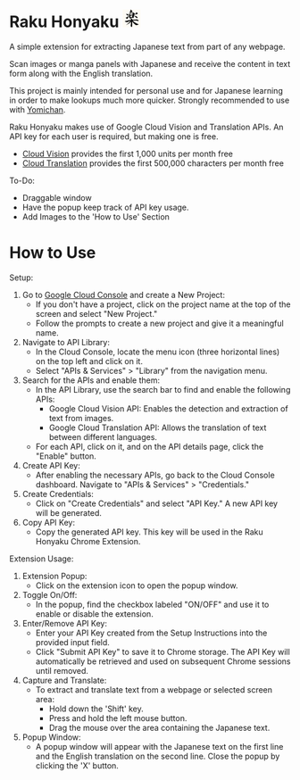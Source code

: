 # Raku Honyaku ![icon48](https://github.com/DarrenSeng/Raku-Honyaku/blob/main/icons/icon32.png)

A simple extension for extracting Japanese text from part of any webpage.

Scan images or manga panels with Japanese and receive the content in text form along with the English translation.

This project is mainly intended for personal use and for Japanese learning in order to make lookups much more quicker. Strongly recommended to use with [Yomichan](https://github.com/FooSoft/yomichan). 

Raku Honyaku makes use of Google Cloud Vision and Translation APIs. An API key for each user is required, but making one is free.

* [Cloud Vision](https://cloud.google.com/vision/pricing#prices) provides the first 1,000 units per month free
* [Cloud Translation](https://cloud.google.com/translate/pricing) provides the first 500,000 characters per month free

To-Do:
* Draggable window
* Have the popup keep track of API key usage.
* Add Images to the 'How to Use' Section

# How to Use

Setup: 
1. Go to [Google Cloud Console](https://console.cloud.google.com/) and create a New Project:
   * If you don't have a project, click on the project name at the top of the screen and select "New Project."
   * Follow the prompts to create a new project and give it a meaningful name.
2. Navigate to API Library:
   * In the Cloud Console, locate the menu icon (three horizontal lines) on the top left and click on it.
   * Select "APIs & Services" > "Library" from the navigation menu.
3. Search for the APIs and enable them:
   * In the API Library, use the search bar to find and enable the following APIs:
     * Google Cloud Vision API: Enables the detection and extraction of text from images.
     * Google Cloud Translation API: Allows the translation of text between different languages.
   * For each API, click on it, and on the API details page, click the "Enable" button.
4. Create API Key:
   * After enabling the necessary APIs, go back to the Cloud Console dashboard. Navigate to "APIs & Services" > "Credentials."
5. Create Credentials:
   * Click on "Create Credentials" and select "API Key." A new API key will be generated. 
6. Copy API Key: 
   * Copy the generated API key. This key will be used in the Raku Honyaku Chrome Extension.

Extension Usage:
1. Extension Popup:
   * Click on the extension icon to open the popup window.
2. Toggle On/Off:
   * In the popup, find the checkbox labeled "ON/OFF" and use it to enable or disable the extension.
3. Enter/Remove API Key:
   * Enter your API Key created from the Setup Instructions into the provided input field.
   * Click "Submit API Key" to save it to Chrome storage. The API Key will automatically be retrieved and used on subsequent Chrome sessions until removed.
4. Capture and Translate:
   * To extract and translate text from a webpage or selected screen area:
     * Hold down the 'Shift' key.
     * Press and hold the left mouse button.
     * Drag the mouse over the area containing the Japanese text.
5. Popup Window:
   * A popup window will appear with the Japanese text on the first line and the English translation on the second line. Close the popup by clicking the 'X' button.

